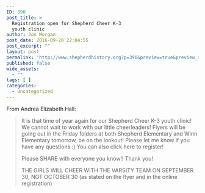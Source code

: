 ```yaml
---
ID: 390
post_title: >
  Registration open for Shepherd Cheer K-3
  youth clinic
author: Jon Morgan
post_date: 2016-09-20 22:04:55
post_excerpt: ""
layout: post
permalink: 'http://www.shepherdhistory.org?p=390&preview=true&preview_id=390'
published: false
wide_assets:
  - ""
tags: [ ]
categories:
  - Uncategorized
---
```

From Andrea Elizabeth Hall:
<blockquote>It is that time of year again for our Shepherd Cheer K-3 youth clinic! We cannot wait to work with our little cheerleaders! Flyers will be going out in the Frid<span class="text_exposed_show">ay folders at both Shepherd Elementary and Winn Elementary tomorrow, be on the lookout! Please let me know if you have any questions <span class="_47e3"><i class="img sp_fM-mz8spZ1b sx_5371b4"></i><span class="_7oe">:)
</span></span></span>You can also click here to register!

Please SHARE with everyone you know!! Thank you!

THE GIRLS WILL CHEER WITH THE VARSITY TEAM ON SEPTEMBER 30, NOT OCTOBER 30 (as stated on the flyer and in the online registration)</blockquote>